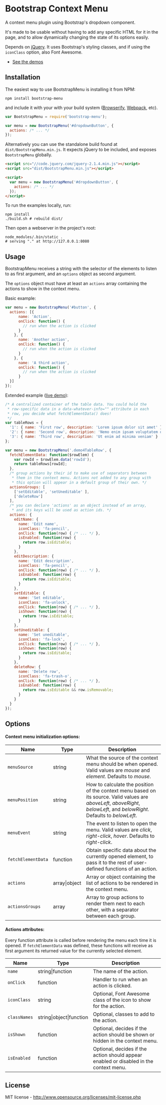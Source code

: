 Bootstrap Context Menu
=============================

A context menu plugin using Bootstrap's dropdown component.

It's made to be usable without having to add any specific HTML for
it in the page, and to allow dynamically changing the state of its options
easily.

Depends on [jQuery](https://jquery.com/). It uses Bootstrap's styling classes, and if using the `iconClass` option, also Font Awesome.


* [See the demos](https://dgoguerra.github.io/bootstrap-menu/demos.html)


Installation
------------

The easiest way to use BootstrapMenu is installing it from NPM:

```
npm install bootstrap-menu
```

and include it with your with your build system ([Browserify](http://browserify.org/), [Webpack](https://webpack.github.io/docs/what-is-webpack.html), etc).

```js
var BootstrapMenu = require('bootstrap-menu');

var menu = new BootstrapMenu('#dropdownButton', {
  actions: /* ... */
});
```

Alternatively you can use the standalone build found at `dist/BootstrapMenu.min.js`. It expects jQuery to be included, and exposes `BootstrapMenu` globally.

```html
<script src="//code.jquery.com/jquery-2.1.4.min.js"></script>
<script src="dist/BootstrapMenu.min.js"></script>

<script>
  var menu = new BootstrapMenu('#dropdownButton', {
    actions: /* ... */
  });
</script>
```

To run the examples locally, run:

```shell
npm install
./build.sh # rebuild dist/
```

Then open a webserver in the project's root:

```shell
node_modules/.bin/static .
# serving "." at http://127.0.0.1:8080
```


Usage
-----

BootstrapMenu receives a string with the selector of the elements to listen to as first argument, and an `options` object as second argument.

The `options` object must have at least an `actions` array containing the actions to show in the context menu.

Basic example:

```js
var menu = new BootstrapMenu('#button', {
  actions: [{
      name: 'Action',
      onClick: function() {
        // run when the action is clicked
      }
    }, {
      name: 'Another action',
      onClick: function() {
        // run when the action is clicked
      }
    }, {
      name: 'A third action',
      onClick: function() {
        // run when the action is clicked
      }
  }]
});
```

Extended example ([live demo](https://dgoguerra.github.io/bootstrap-menu/demos.html#demo4)):

```js
/* A centralized container of the table data. You could hold the
 * row-specific data in a data-whatever-info="" attribute in each
 * row, you decide what fetchElementData() does!
 */
var tableRows = {
  '1': { name: 'First row', description: 'Lorem ipsum dolor sit amet' },
  '2': { name: 'Second row', description: 'Nemo enim ipsam voluptatem quia voluptas' },
  '3': { name: 'Third row', description: 'Ut enim ad minima veniam' }
};

var menu = new BootstrapMenu('.demo4TableRow', {
  fetchElementData: function($rowElem) {
    var rowId = $rowElem.data('rowId');
    return tableRows[rowId];
  },
  /* group actions by their id to make use of separators between
   * them in the context menu. Actions not added to any group with
   * this option will appear in a default group of their own. */
  actionsGroups: [
    ['setEditable', 'setUneditable' ],
    ['deleteRow']
  ],
  /* you can declare 'actions' as an object instead of an array,
   * and its keys will be used as action ids. */
  actions: {
    editName: {
      name: 'Edit name',
      iconClass: 'fa-pencil',
      onClick: function(row) { /* ... */ },
      isEnabled: function(row) {
        return row.isEditable;
      }
    },
    editDescription: {
      name: 'Edit description',
      iconClass: 'fa-pencil',
      onClick: function(row) { /* ... */ },
      isEnabled: function(row) {
        return row.isEditable;
      }
    },
    setEditable: {
      name: 'Set editable',
      iconClass: 'fa-unlock',
      onClick: function(row) { /* ... */ },
      isShown: function(row) {
        return !row.isEditable;
      }
    },
    setUneditable: {
      name: 'Set uneditable',
      iconClass: 'fa-lock',
      onClick: function(row) { /* ... */ },
      isShown: function(row) {
        return row.isEditable;
      }
    },
    deleteRow: {
      name: 'Delete row',
      iconClass: 'fa-trash-o',
      onClick: function(row) { /* ... */ },
      isEnabled: function(row) {
        return row.isEditable && row.isRemovable;
      }
    }
  }
});
```


Options
-------

#### Context menu initialization options:

| Name | Type | Description |
| ---- | ---- | ----------- |
| `menuSource` | string | What the source of the context menu should be when opened. Valid values are *mouse* and *element*. Defaults to *mouse*. |
| `menuPosition` | string | How to calculate the position of the context menu based on its source. Valid values are *aboveLeft*, *aboveRight*, *belowLeft*, and *belowRight*. Defaults to *belowLeft*. |
| `menuEvent` | string | The event to listen to open the menu. Valid values are *click*, *right-click*, *hover*. Defaults to *right-click*. |
| `fetchElementData` | function | Obtain specific data about the currently opened element, to pass it to the rest of user-defined functions of an action. |
| `actions` | array&#124;object | Array or object containing the list of actions to be rendered in the context menu. |
| `actionsGroups` | array | Array to group actions to render them next to each other, with a separator between each group. |

#### Actions attributes:

Every function attribute is called before rendering the menu each time it is opened. If `fetchElementData` was defined, these functions will receive as first argument its returned value for the currently selected element.

| Name | Type | Description |
| ---- | ---- | ----------- |
| `name` | string&#124;function | The name of the action. |
| `onClick` | function | Handler to run when an action is clicked. |
| `iconClass` | string | Optional, Font Awesome class of the icon to show for the action. |
| `classNames` | string&#124;object&#124;function | Optional, classes to add to the action. |
| `isShown` | function | Optional, decides if the action should be shown or hidden in the context menu. |
| `isEnabled` | function | Optional, decides if the action should appear enabled or disabled in the context menu. |


License
-------
MIT license - http://www.opensource.org/licenses/mit-license.php
